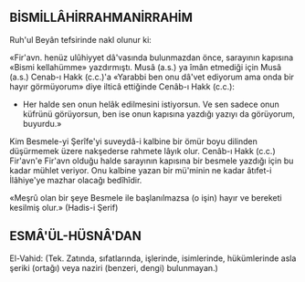 ## BİSMİLLÂHİRRAHMANİRRAHİM

Ruh'ul Beyân tefsirinde nakl olunur ki:

«Fir'avn. henüz ulûhiyyet dâ'vasında bulunmazdan önce, sarayının kapısına «Bismi kellahümme» yazdırmıştı. Musâ (a.s.) ya îmân etmediği için Musâ (a.s.) Cenab-ı Hakk (c.c.)'a «Yarabbi ben onu dâ'vet ediyorum ama onda bir hayır görmüyorum» diye ilticâ ettiğinde Cenâb-ı Hakk (c.c.):

- Her halde sen onun helâk edilmesini istiyorsun. Ve sen sadece onun küfrünü görü­yorsun, ben ise onun kapısına yazdığı yazıyı da görüyorum, buyurdu.»

Kim Besmele-yi Şerîfe'yi suveydâ-i kalbi­ne bir ömür boyu dilinden düşürmemek üzere nakşederse rahmete lâyık olur. Cenâb-ı Hakk (c.c.) Fir'avn'e Fir'avn olduğu halde sarayının kapısına bir besmele yazdığı için bu kadar mühlet veriyor. Onu kalbine yazan bir mü'minin ne kadar âtıfet-i İlâhiye'ye mazhar olacağı bedîhîdir.

«Meşrû olan bir şeye Besmele ile başlanılmazsa (o işin) hayır ve bereketi kesilmiş olur.» (Hadis-i Şerif)

## ESMÂ'ÜL-HÜSNÂ'DAN

El-Vahid: (Tek. Zatında, sıfatlarında, iş­lerinde, isimlerinde, hükümlerinde asla şeri­ki (ortağı) veya naziri (benzeri, dengi) bulun­mayan.)
